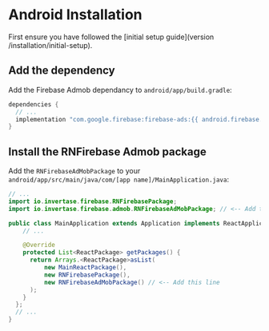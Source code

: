 # Android Installation

First ensure you have followed the [initial setup guide](version /installation/initial-setup).

## Add the dependency

Add the Firebase Admob dependancy to `android/app/build.gradle`:

```groovy
dependencies {
  // ...
  implementation "com.google.firebase:firebase-ads:{{ android.firebase.ads }}"
}
```

## Install the RNFirebase Admob package

Add the `RNFirebaseAdMobPackage` to your `android/app/src/main/java/com/[app name]/MainApplication.java`:

```java
// ...
import io.invertase.firebase.RNFirebasePackage;
import io.invertase.firebase.admob.RNFirebaseAdMobPackage; // <-- Add this line

public class MainApplication extends Application implements ReactApplication {
    // ...

    @Override
    protected List<ReactPackage> getPackages() {
      return Arrays.<ReactPackage>asList(
          new MainReactPackage(),
          new RNFirebasePackage(),
          new RNFirebaseAdMobPackage() // <-- Add this line
      );
    }
  };
  // ...
}
```

